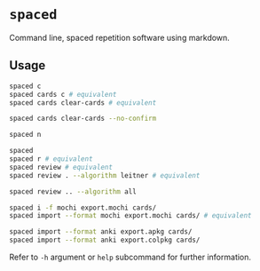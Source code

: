 # `spaced`

Command line, spaced repetition software using markdown.

## Usage

```sh
spaced c
spaced cards c # equivalent
spaced cards clear-cards # equivalent

spaced cards clear-cards --no-confirm

spaced n

spaced
spaced r # equivalent
spaced review # equivalent
spaced review . --algorithm leitner # equivalent

spaced review .. --algorithm all

spaced i -f mochi export.mochi cards/
spaced import --format mochi export.mochi cards/ # equivalent

spaced import --format anki export.apkg cards/
spaced import --format anki export.colpkg cards/
```

Refer to `-h` argument or `help` subcommand for further information.
